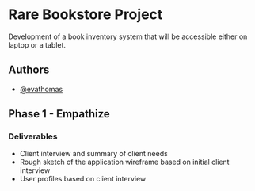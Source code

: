 
# Rare Bookstore Project

Development of a book inventory system that will be accessible either on laptop or a tablet.


## Authors

- [@evathomas](https://github.com/iamethomas)


## Phase 1 - Empathize

### Deliverables
- Client interview and summary of client needs
- Rough sketch of the application wireframe based on initial client interview
- User profiles based on client interview




